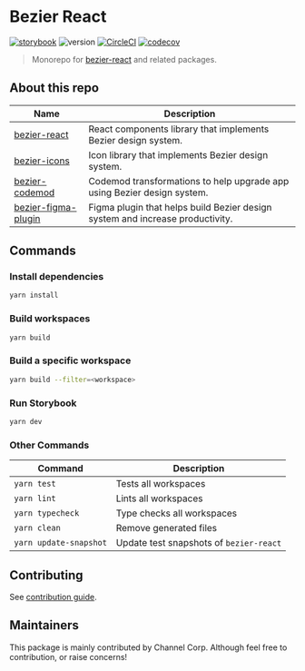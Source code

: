 # Bezier React

[![storybook](https://shields.io/badge/storybook-white?logo=storybook&style=flat)](https://main--62bead1508281287d3c94d25.chromatic.com) ![version](https://img.shields.io/github/package-json/v/channel-io/bezier-react?filename=packages%2Fbezier-react%2Fpackage.json) [![CircleCI](https://dl.circleci.com/status-badge/img/gh/channel-io/bezier-react/tree/main.svg?style=svg)](https://dl.circleci.com/status-badge/redirect/gh/channel-io/bezier-react/tree/main) [![codecov](https://codecov.io/gh/channel-io/bezier-react/branch/main/graph/badge.svg?token=bwCtdh41fD)](https://codecov.io/gh/channel-io/bezier-react)

> Monorepo for [bezier-react](packages/bezier-react) and related packages.

## About this repo

| Name | Description |
|---|---|
| [bezier-react](packages/bezier-react) | React components library that implements Bezier design system. |
| [bezier-icons](packages/bezier-icons) | Icon library that implements Bezier design system. |
| [bezier-codemod](packages/bezier-codemod) | Codemod transformations to help upgrade app using Bezier design system. |
| [bezier-figma-plugin](packages/bezier-figma-plugin) | Figma plugin that helps build Bezier design system and increase productivity. |

## Commands

### Install dependencies

```bash
yarn install
```

### Build workspaces

```bash
yarn build
```

### Build a specific workspace

```bash
yarn build --filter=<workspace>
```

### Run Storybook

```bash
yarn dev
```

### Other Commands

| Command | Description |
|---|---|
| `yarn test` | Tests all workspaces |
| `yarn lint` | Lints all workspaces |
| `yarn typecheck` | Type checks all workspaces |
| `yarn clean` | Remove generated files |
| `yarn update-snapshot` | Update test snapshots of `bezier-react` |

## Contributing

See [contribution guide](./.github/CONTRIBUTING.md).

## Maintainers

This package is mainly contributed by Channel Corp. Although feel free to contribution, or raise concerns!
